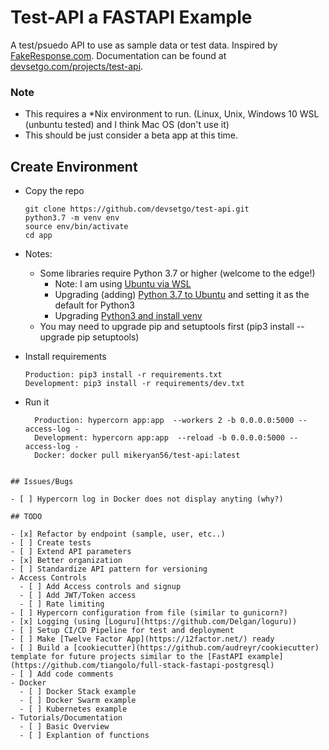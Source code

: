 # Test-API a FASTAPI Example

A test/psuedo API to use as sample data or test data. Inspired by [FakeResponse.com](http://www.fakeresponse.com/). Documentation can be found at [devsetgo.com/projects/test-api](https://devsetgo.com/projects/test-api).


### Note
- This requires a *Nix environment to run. (Linux, Unix, Windows 10 WSL (unbuntu tested) and I think Mac OS (don't use it)
- This should be just consider a beta app at this time.

## Create Environment

- Copy the repo
  ~~~~
  git clone https://github.com/devsetgo/test-api.git
  python3.7 -m venv env
  source env/bin/activate
  cd app
  ~~~~

- Notes:
    - Some libraries require Python 3.7 or higher (welcome to the edge!)
      - Note: I am using [Ubuntu via WSL](https://docs.microsoft.com/en-us/windows/wsl/install-win10)
      - Upgrading (adding) [Python 3.7 to Ubuntu](https://jcutrer.com/linux/upgrade-python37-ubuntu1810) and setting it as the default for Python3
      - Upgrading [Python3 and install venv](https://www.digitalocean.com/community/tutorials/how-to-install-python-3-and-set-up-a-programming-environment-on-ubuntu-18-04-quickstart)
    - You may need to upgrade pip and setuptools first (pip3 install --upgrade pip setuptools)
- Install requirements
  ~~~~
  Production: pip3 install -r requirements.txt
  Development: pip3 install -r requirements/dev.txt
  ~~~~

- Run it
  ~~~~
    Production: hypercorn app:app  --workers 2 -b 0.0.0.0:5000 --access-log -
    Development: hypercorn app:app  --reload -b 0.0.0.0:5000 --access-log -
    Docker: docker pull mikeryan56/test-api:latest
~~~~

## Issues/Bugs

- [ ] Hypercorn log in Docker does not display anyting (why?)

## TODO

- [x] Refactor by endpoint (sample, user, etc..)
- [ ] Create tests
- [ ] Extend API parameters
- [x] Better organization
- [ ] Standardize API pattern for versioning
- Access Controls
  - [ ] Add Access controls and signup
  - [ ] Add JWT/Token access
  - [ ] Rate limiting
- [ ] Hypercorn configuration from file (similar to gunicorn?)
- [x] Logging (using [Loguru](https://github.com/Delgan/loguru))
- [ ] Setup CI/CD Pipeline for test and deployment
- [ ] Make [Twelve Factor App](https://12factor.net/) ready
- [ ] Build a [cookiecutter](https://github.com/audreyr/cookiecutter) template for future projects similar to the [FastAPI example](https://github.com/tiangolo/full-stack-fastapi-postgresql)
- [ ] Add code comments
- Docker
  - [ ] Docker Stack example
  - [ ] Docker Swarm example
  - [ ] Kubernetes example
- Tutorials/Documentation
  - [ ] Basic Overview
  - [ ] Explantion of functions
